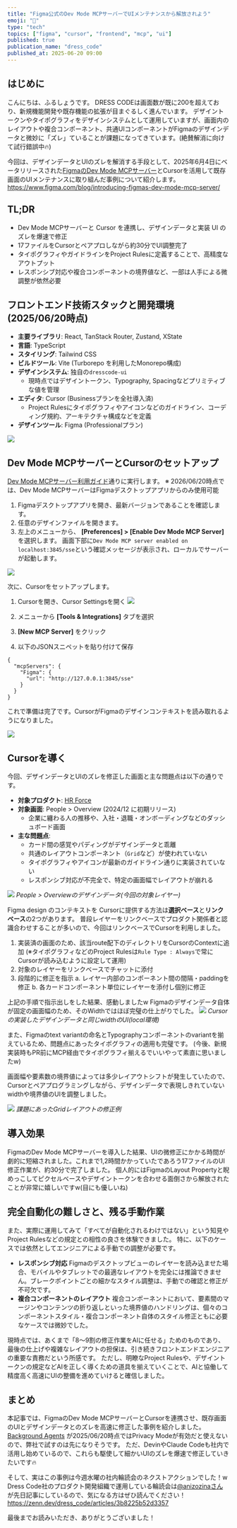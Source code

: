 ```yaml
---
title: "Figma公式のDev Mode MCPサーバーでUIメンテナンスから解放されよう"
emoji: "🎨"
type: "tech"
topics: ["figma", "cursor", "frontend", "mcp", "ui"]
published: true
publication_name: "dress_code"
published_at: 2025-06-20 09:00
---
```


## はじめに
こんにちは、ふるしょうです。
DRESS CODEは画面数が既に200を超えており、新規機能開発や既存機能の拡張が目まぐるしく進んでいます。
デザイントークンやタイポグラフィをデザインシステムとして運用していますが、画面内のレイアウトや複合コンポーネント、共通UIコンポーネントがFigmaのデザインデータと微妙に「ズレ」ていることが課題になってきています。(絶賛解消に向けて試行錯誤中🔥)

今回は、デザインデータとUIのズレを解消する手段として、2025年6月4日にベータリリースされた[FigmaのDev Mode MCPサーバー](https://www.figma.com/blog/introducing-figmas-dev-mode-mcp-server/)とCursorを活用して既存画面のUIメンテナンスに取り組んだ事例について紹介します。
https://www.figma.com/blog/introducing-figmas-dev-mode-mcp-server/

## TL;DR

- Dev Mode MCPサーバーと Cursor を連携し、デザインデータと実装 UI のズレを爆速で修正
- 17ファイルをCursorとペアプロしながら約30分でUI調整完了
- タイポグラフィやガイドラインをProject Rulesに定義することで、高精度なアウトプット
- レスポンシブ対応や複合コンポーネントの境界値など、一部は人手による微調整が依然必要

## フロントエンド技術スタックと開発環境(2025/06/20時点)

- **主要ライブラリ**: React, TanStack Router, Zustand, XState
- **言語**: TypeScript
- **スタイリング**: Tailwind CSS
- **ビルドツール**: Vite (Turborepo を利用したMonorepo構成)
- **デザインシステム**: 独自の`dresscode-ui`
    - 現時点ではデザイントークン、Typography, Spacingなどプリミティブな値を管理
- **エディタ**: Cursor (Businessプランを全社導入済)
    - Project Rulesにタイポグラフィやアイコンなどのガイドライン、コーディング規約、アーキテクチャ構成などを定義
- **デザインツール**: Figma (Professionalプラン)

![](https://storage.googleapis.com/zenn-user-upload/7abe97c2501c-20250619.png)


## Dev Mode MCPサーバーとCursorのセットアップ
 [Dev Mode MCPサーバー利用ガイド](https://help.figma.com/hc/ja/articles/32132100833559-Dev-Mode-MCP%E3%82%B5%E3%83%BC%E3%83%90%E3%83%BC%E5%88%A9%E7%94%A8%E3%82%AC%E3%82%A4%E3%83%89)通りに実行します。
※ 2026/06/20時点では、Dev Mode MCPサーバーはFigmaデスクトップアプリからのみ使用可能

1.  Figmaデスクトップアプリを開き、最新バージョンであることを確認します。
2.  任意のデザインファイルを開きます。
3.  左上のメニューから、 **[Preferences] > [Enable Dev Mode MCP Server]** を選択します。
    画面下部に`Dev Mode MCP server enabled on localhost:3845/sse`という確認メッセージが表示され、ローカルでサーバーが起動します。

![](https://storage.googleapis.com/zenn-user-upload/580925e170f7-20250619.png)


次に、Cursorをセットアップします。

1.  Cursorを開き、Cursor Settingsを開く
![](https://storage.googleapis.com/zenn-user-upload/b0baa86821ff-20250619.png)

2.  メニューから **[Tools & Integrations]** タブを選択
3.  **[New MCP Server]** をクリック
4.  以下のJSONスニペットを貼り付けて保存

```json: .cursor/mcp.json
{
  "mcpServers": {
    "Figma": {
      "url": "http://127.0.0.1:3845/sse"
    }
  }
}
```

これで準備は完了です。CursorがFigmaのデザインコンテキストを読み取れるようになりました。

![](https://storage.googleapis.com/zenn-user-upload/a659761ad43d-20250619.png)


## Cursorを導く
今回、デザインデータとUIのズレを修正した画面と主な問題点は以下の通りです。
- **対象プロダクト**: [HR Force](https://www.dress-code.com/suites/hr-force)
- **対象画面**: People > Overview (2024/12 に初期リリース)
    - 企業に纏わる人の推移や、入社・退職・オンボーディングなどのダッシュボード画面
- **主な問題点**:
    - カード間の感覚やパディングがデザインデータと乖離
    - 共通のレイアウトコンポーネント（`Grid`など）が使われていない
    - タイポグラフィやアイコンが最新のガイドライン通りに実装されていない
    - レスポンシブ対応が不完全で、特定の画面幅でレイアウトが崩れる

![](https://storage.googleapis.com/zenn-user-upload/ace33297c69b-20250619.png)
*People > Overviewのデザインデータ(今回の対象レイヤー)*

Figma design のコンテキストを Cursorに提供する方法は**選択ベース**と**リンクベース**の2つがあります。
普段レイヤーをリンクベースでプロダクト関係者と認識合わせすることが多いので、今回はリンクベースでCursorを利用しました。


1. 実装済の画面のため、該当route配下のディレクトリをCursorのContextに追加
    (※タイポグラフィなどのProject Rulesは`Rule Type : Always`で常にCursorが読み込むように設定して運用)
2. 対象のレイヤーをリンクベースでチャットに添付
3. 段階的に修正を指示
    a. レイヤー内部のコンポーネント間の間隔・paddingを修正
    b. 各カードコンポーネント単位にレイヤーを添付し個別に修正

上記の手順で指示出しをした結果、感動しましたw
Figmaのデザインデータ自体が固定の画面幅のため、そのWidthではほぼ完璧の仕上がりでした。
![](https://storage.googleapis.com/zenn-user-upload/99b790d20423-20250619.png)
*Cursorの実装したデザインデータと同じwidthのUI(local環境)*

また、Figmaのtext variantの命名とTypographyコンポーネントのvariantを揃えているため、問題点にあったタイポグラフィの適用も完璧です。
(今後、新規実装時もPR前にMCP経由でタイポグラフィ揃えるでいいやって素直に思いましたw)

画面幅や要素数の境界値によっては多少レイアウトシフトが発生していたので、Cursorとペアプログラミングしながら、デザインデータで表現しきれていないwidthや境界値のUIを調整しました。

![](https://storage.googleapis.com/zenn-user-upload/9c427ebe05a1-20250619.png)
*課題にあったGridレイアウトの修正例*

## 導入効果
FigmaのDev Mode MCPサーバーを導入した結果、UIの微修正にかかる時間が劇的に短縮されました。これまで1,2時間かかっていたであろう17ファイルのUI修正作業が、約30分で完了しました。
個人的にはFigmaのLayout Propertyと睨めっこしてピクセルベースやデザイントークンを合わせる面倒さから解放されたことが非常に嬉しいですw(目にも優しいね)


## 完全自動化の難しさと、残る手動作業
また、実際に運用してみて「すべてが自動化されるわけではない」という知見やProject Rulesなどの規定との相性の良さを体験できました。
特に、以下のケースでは依然としてエンジニアによる手動での調整が必要です。

-  **レスポンシブ対応**
    Figmaのデスクトップビューのレイヤーを読み込ませた場合、モバイルやタブレットでの最適なレイアウトを完全には推論できません。ブレークポイントごとの細かなスタイル調整は、手動での確認と修正が不可欠です。
- **複合コンポーネントのレイアウト**
    複合コンポーネントにおいて、要素間のマージンやコンテンツの折り返しといった境界値のハンドリングは、個々のコンポーネントスタイル・複合コンポーネント自体のスタイル修正ともに必要なケースでは微妙でした。

現時点では、あくまで「8〜9割の修正作業をAIに任せる」ためのものであり、最後の仕上げや複雑なレイアウトの担保は、引き続きフロントエンドエンジニアの重要な責務だという所感です。
ただし、明瞭なProject Rulesや、デザイントークンの規定などAIを正しく導くための道具を揃えていくことで、AIと協働して精度高く高速にUIの整備を進めていけると確信しました。

## まとめ
本記事では、FigmaのDev Mode MCPサーバーとCursorを連携させ、既存画面のUIとデザインデータとのズレを高速に修正した事例を紹介しました。
[Background Agents](https://docs.cursor.com/background-agent) が2025/06/20時点ではPrivacy Modeが有効だと使えないので、弊社で試すのは先になりそうです。
ただ、DevinやClaude Codeも社内で活用し始めているので、これらも駆使して細かいUIのズレを爆速で修正していきたいです🔥


そして、実はこの事例は今週水曜の社内輪読会のネクストアクションでした！w
Dress Code社のプロダクト開発組織で運用している輪読会は[@anizozinaさん](https://Zenn.dev/anizozina) が先日記事にしているので、気になる方はぜひ読んでください！
https://zenn.dev/dress_code/articles/3b8225b52d3357

最後までお読みいただき、ありがとうございました！